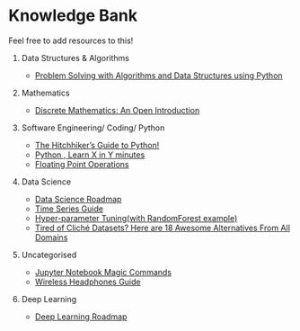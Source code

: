 # Knowledge Bank  
Feel free to add resources to this! 

1. Data Structures & Algorithms  
    - [Problem Solving with Algorithms and Data Structures using Python](https://runestone.academy/runestone/books/published/pythonds/index.html)  
2. Mathematics  
    - [Discrete Mathematics: An Open Introduction](https://runestone.academy/runestone/books/published/dmoi/ch_intro.html)  
3. Software Engineering/ Coding/ Python 
    - [The Hitchhiker’s Guide to Python!](https://docs.python-guide.org/) 
    - [Python , Learn X in Y minutes](https://learnxinyminutes.com/docs/python/)
    - [Floating Point Operations](https://en.wikipedia.org/wiki/Floating-point_arithmetic#Floating-point_numbers)
    
4. Data Science
    - [Data Science Roadmap](https://github.com/MrMimic/data-scientist-roadmap)  
    - [Time Series Guide](https://www.kaggle.com/konradb/practical-time-series-part-1-the-basics)
    - [Hyper-parameter Tuning(with RandomForest example)](https://towardsdatascience.com/hyperparameter-tuning-the-random-forest-in-python-using-scikit-learn-28d2aa77dd74)
    - [Tired of Cliché Datasets? Here are 18 Awesome Alternatives From All Domains](https://towardsdatascience.com/tired-of-clich%C3%A9-datasets-here-are-18-awesome-alternatives-from-all-domains-196913161ec9)


5. Uncategorised  
    - [Jupyter Notebook Magic Commands](https://www.dataquest.io/blog/jupyter-notebook-tips-tricks-shortcuts/)
    - [Wireless Headphones Guide](https://medium.com/@xawnia/headphones-and-no-cables-6ae84510ca7e)
6. Deep Learning
    - [Deep Learning Roadmap](https://www.reddit.com/r/learnmachinelearning/comments/cxrpjz/a_clear_roadmap_for_mldl/)
